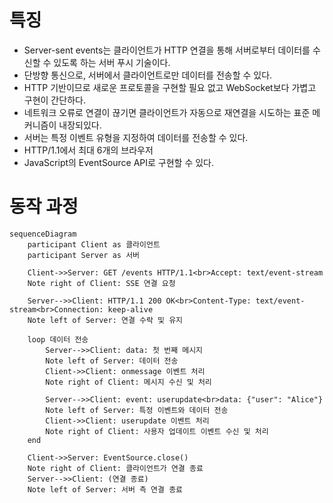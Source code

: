 # 특징
- Server-sent events는 클라이언트가 HTTP 연결을 통해 서버로부터 데이터를 수신할 수 있도록 하는 서버 푸시 기술이다.
- 단방향 통신으로, 서버에서 클라이언트로만 데이터를 전송할 수 있다.
- HTTP 기반이므로 새로운 프로토콜을 구현할 필요 없고 WebSocket보다 가볍고 구현이 간단하다.
- 네트워크 오류로 연결이 끊기면 클라이언트가 자동으로 재연결을 시도하는 표준 메커니즘이 내장되있다.
- 서버는 특정 이벤트 유형을 지정하여 데이터를 전송할 수 있다.
- HTTP/1.1에서 최대 6개의 브라우저
- JavaScript의 EventSource API로 구현할 수 있다.
# 동작 과정
```mermaid
sequenceDiagram
    participant Client as 클라이언트
    participant Server as 서버

    Client->>Server: GET /events HTTP/1.1<br>Accept: text/event-stream
    Note right of Client: SSE 연결 요청

    Server-->>Client: HTTP/1.1 200 OK<br>Content-Type: text/event-stream<br>Connection: keep-alive
    Note left of Server: 연결 수락 및 유지

    loop 데이터 전송
        Server-->>Client: data: 첫 번째 메시지
        Note left of Server: 데이터 전송
        Client->>Client: onmessage 이벤트 처리
        Note right of Client: 메시지 수신 및 처리

        Server-->>Client: event: userupdate<br>data: {"user": "Alice"}
        Note left of Server: 특정 이벤트와 데이터 전송
        Client->>Client: userupdate 이벤트 처리
        Note right of Client: 사용자 업데이트 이벤트 수신 및 처리
    end

    Client->>Server: EventSource.close()
    Note right of Client: 클라이언트가 연결 종료
    Server-->>Client: (연결 종료)
    Note left of Server: 서버 측 연결 종료
```